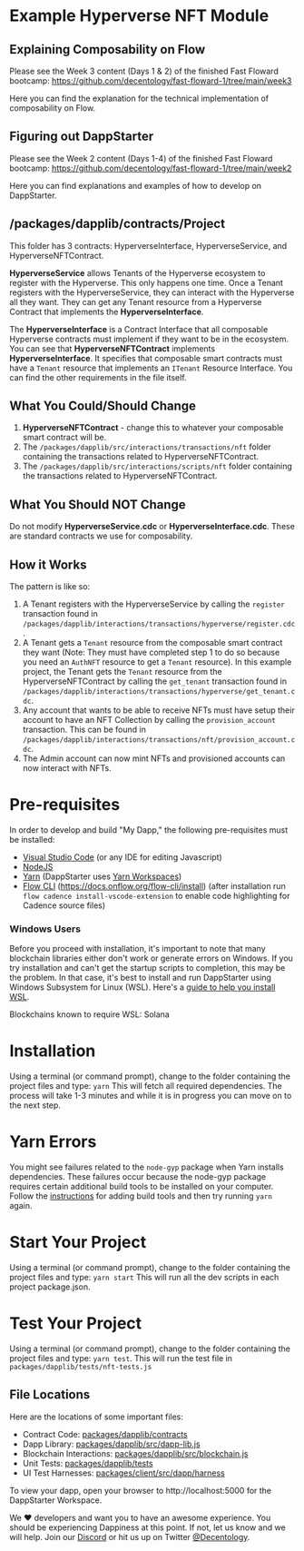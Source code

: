 # Example Hyperverse NFT Module

## Explaining Composability on Flow

Please see the Week 3 content (Days 1 & 2) of the finished Fast Floward bootcamp: https://github.com/decentology/fast-floward-1/tree/main/week3

Here you can find the explanation for the technical implementation of composability on Flow.

## Figuring out DappStarter

Please see the Week 2 content (Days 1-4) of the finished Fast Floward bootcamp: https://github.com/decentology/fast-floward-1/tree/main/week2

Here you can find explanations and examples of how to develop on DappStarter.

## /packages/dapplib/contracts/Project

This folder has 3 contracts: HyperverseInterface, HyperverseService, and HyperverseNFTContract.

**HyperverseService** allows Tenants of the Hyperverse ecosystem to register with the Hyperverse. This only happens one time. Once a Tenant registers with the HyperverseService, they can interact with the Hyperverse all they want. They can get any Tenant resource from a Hyperverse Contract that implements the **HyperverseInterface**.

The **HyperverseInterface** is a Contract Interface that all composable Hyperverse contracts must implement if they want to be in the ecosystem. You can see that **HyperverseNFTContract** implements **HyperverseInterface**. It specifies that composable smart contracts must have a `Tenant` resource that implements an `ITenant` Resource Interface. You can find the other requirements in the file itself.

## What You Could/Should Change

1) **HyperverseNFTContract** - change this to whatever your composable smart contract will be.
2) The `/packages/dapplib/src/interactions/transactions/nft` folder containing the transactions related to HyperverseNFTContract.
3) The `/packages/dapplib/src/interactions/scripts/nft` folder containing the transactions related to HyperverseNFTContract.

## What You Should NOT Change

Do not modify **HyperverseService.cdc** or **HyperverseInterface.cdc**. These are standard contracts we use for composability.

## How it Works

The pattern is like so:
1) A Tenant registers with the HyperverseService by calling the `register` transaction found in `/packages/dapplib/interactions/transactions/hyperverse/register.cdc`. 
2) A Tenant gets a `Tenant` resource from the composable smart contract they want (Note: They must have completed step 1 to do so because you need an `AuthNFT` resource to get a `Tenant` resource). In this example project, the Tenant gets the `Tenant` resource from the HyperverseNFTContract by calling the `get_tenant` transaction found in `/packages/dapplib/interactions/transactions/hyperverse/get_tenant.cdc`. 
3) Any account that wants to be able to receive NFTs must have setup their account to have an NFT Collection by calling the `provision_account` transaction. This can be found in `/packages/dapplib/interactions/transactions/nft/provision_account.cdc`. 
4) The Admin account can now mint NFTs and provisioned accounts can now interact with NFTs.

# Pre-requisites

In order to develop and build "My Dapp," the following pre-requisites must be installed:

* [Visual Studio Code](https://code.visualstudio.com/download) (or any IDE for editing Javascript)
* [NodeJS](https://nodejs.org/en/download/)
* [Yarn](https://classic.yarnpkg.com/en/docs/install) (DappStarter uses [Yarn Workspaces](https://classic.yarnpkg.com/en/docs/workspaces))
* [Flow CLI](https://docs.onflow.org/flow-cli/install) (https://docs.onflow.org/flow-cli/install) (after installation run `flow cadence install-vscode-extension` to enable code highlighting for Cadence source files)

### Windows Users

Before you proceed with installation, it's important to note that many blockchain libraries either don't work or generate errors on Windows. If you try installation and can't get the startup scripts to completion, this may be the problem. In that case, it's best to install and run DappStarter using Windows Subsystem for Linux (WSL). Here's a [guide to help you install WSL](https://docs.decentology.com/guides/windows-subsystem-for-linux-wsl).

Blockchains known to require WSL: Solana

# Installation

Using a terminal (or command prompt), change to the folder containing the project files and type: `yarn` This will fetch all required dependencies. The process will take 1-3 minutes and while it is in progress you can move on to the next step.

# Yarn Errors

You might see failures related to the `node-gyp` package when Yarn installs dependencies.
These failures occur because the node-gyp package requires certain additional build tools
to be installed on your computer. Follow the [instructions](https://www.npmjs.com/package/node-gyp) for adding build tools and then try running `yarn` again.

# Start Your Project

Using a terminal (or command prompt), change to the folder containing the project files and type: `yarn start` This will run all the dev scripts in each project package.json.

# Test Your Project

Using a terminal (or command prompt), change to the folder containing the project files and type: `yarn test`. This will run the test file in `packages/dapplib/tests/nft-tests.js`


## File Locations
Here are the locations of some important files:
* Contract Code: [packages/dapplib/contracts](packages/dapplib/contracts)
* Dapp Library: [packages/dapplib/src/dapp-lib.js](packages/dapplib/src/dapp-lib.js) 
* Blockchain Interactions: [packages/dapplib/src/blockchain.js](packages/dapplib/src/blockchain.js)
* Unit Tests: [packages/dapplib/tests](packages/dapplib/tests)
* UI Test Harnesses: [packages/client/src/dapp/harness](packages/client/src/dapp/harness)

To view your dapp, open your browser to http://localhost:5000 for the DappStarter Workspace.

We ♥️ developers and want you to have an awesome experience. You should be experiencing Dappiness at this point. If not, let us know and we will help. Join our [Discord](https://discord.gg/XdtJfu8W) or hit us up on Twitter [@Decentology](https://twitter.com/decentology).


